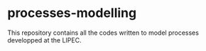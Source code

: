 # processes-modelling

This repository contains all the codes written to model processes developped at the LIPEC.
